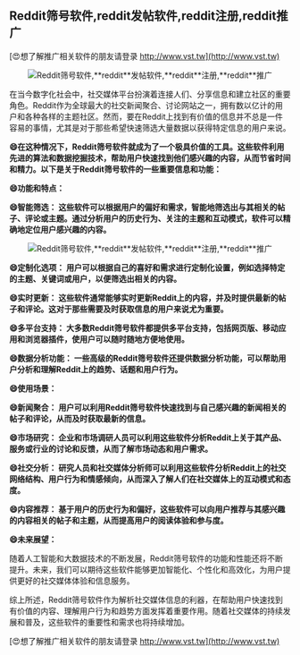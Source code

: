 ## **Reddit筛号软件,**reddit**发帖软件,**reddit**注册,**reddit**推广**

[😍想了解推广相关软件的朋友请登录 http://www.vst.tw](http://www.vst.tw)

 <center><img src="https://vst.tw/MP4/tuiguang/png/2.png" alt="Reddit筛号软件,**reddit**发帖软件,**reddit**注册,**reddit**推广"></center>

在当今数字化社会中，社交媒体平台扮演着连接人们、分享信息和建立社区的重要角色。Reddit作为全球最大的社交新闻聚合、讨论网站之一，拥有数以亿计的用户和各种各样的主题社区。然而，要在Reddit上找到有价值的信息并不总是一件容易的事情，尤其是对于那些希望快速筛选大量数据以获得特定信息的用户来说。

**😄在这种情况下，Reddit筛号软件就成为了一个极具价值的工具。这些软件利用先进的算法和数据挖掘技术，帮助用户快速找到他们感兴趣的内容，从而节省时间和精力。以下是关于Reddit筛号软件的一些重要信息和功能：**

**😄功能和特点：**

**😄智能筛选： 这些软件可以根据用户的偏好和需求，智能地筛选出与其相关的帖子、评论或主题。通过分析用户的历史行为、关注的主题和互动模式，软件可以精确地定位用户感兴趣的内容。**

 <center><img src="https://vst.tw/MP4/tuiguang/png/8.png" alt="Reddit筛号软件,**reddit**发帖软件,**reddit**注册,**reddit**推广"></center>

**😄定制化选项： 用户可以根据自己的喜好和需求进行定制化设置，例如选择特定的主题、关键词或用户，以便筛选出相关的内容。**

**😄实时更新： 这些软件通常能够实时更新Reddit上的内容，并及时提供最新的帖子和评论。这对于那些需要及时获取信息的用户来说尤为重要。**

**😄多平台支持： 大多数Reddit筛号软件都提供多平台支持，包括网页版、移动应用和浏览器插件，使用户可以随时随地方便地使用。**

**😄数据分析功能： 一些高级的Reddit筛号软件还提供数据分析功能，可以帮助用户分析和理解Reddit上的趋势、话题和用户行为。**

**😄使用场景：**

**😄新闻聚合： 用户可以利用Reddit筛号软件快速找到与自己感兴趣的新闻相关的帖子和评论，从而及时获取最新的信息。**

**😄市场研究： 企业和市场调研人员可以利用这些软件分析Reddit上关于其产品、服务或行业的讨论和反馈，从而了解市场动态和用户需求。**

**😄社交分析： 研究人员和社交媒体分析师可以利用这些软件分析Reddit上的社交网络结构、用户行为和情感倾向，从而深入了解人们在社交媒体上的互动模式和态度。**

**😄内容推荐： 基于用户的历史行为和偏好，这些软件可以向用户推荐与其感兴趣的内容相关的帖子和主题，从而提高用户的阅读体验和参与度。**

**😄未来展望：**

随着人工智能和大数据技术的不断发展，Reddit筛号软件的功能和性能还将不断提升。未来，我们可以期待这些软件能够更加智能化、个性化和高效化，为用户提供更好的社交媒体体验和信息服务。

综上所述，Reddit筛号软件作为解析社交媒体信息的利器，在帮助用户快速找到有价值的内容、理解用户行为和趋势方面发挥着重要作用。随着社交媒体的持续发展和普及，这些软件的重要性和需求也将持续增加。

[😍想了解推广相关软件的朋友请登录 http://www.vst.tw](http://www.vst.tw)



